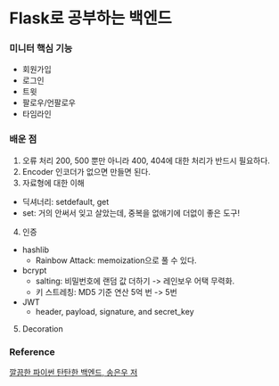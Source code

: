 # Flask로 공부하는 백엔드

### 미니터 핵심 기능
* 회원가입
* 로그인
* 트윗
* 팔로우/언팔로우
* 타임라인

### 배운 점
1. 오류 처리
200, 500 뿐만 아니라 400, 404에 대한 처리가 반드시 필요하다.
2. Encoder
인코더가 없으면 만들면 된다.
3. 자료형에 대한 이해
* 딕셔너리: setdefault, get
* set: 거의 안써서 잊고 살았는데, 중복을 없애기에 더없이 좋은 도구!
4. 인증
* hashlib
    * Rainbow Attack: memoization으로 풀 수 있다.
* bcrypt
    * salting: 비밀번호에 랜덤 값 더하기 -> 레인보우 어택 무력화.
    * 키 스트레칭: MD5 기준 연산 5억 번 -> 5번
* JWT
    * header, payload, signature, and secret_key
5. Decoration


### Reference
[깔끔한 파이썬 탄탄한 백엔드, 송은우 저](https://kyobobook.co.kr/product/detailViewKor.laf?mallGb=KOR&ejkGb=KOR&barcode=9791186697757&orderClick=JAj)
